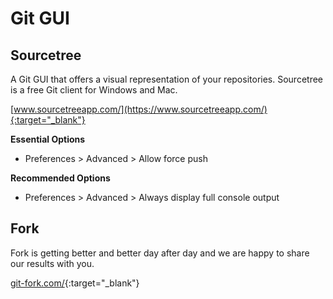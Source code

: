 # Git GUI 

## Sourcetree

A Git GUI that offers a visual representation of your repositories. Sourcetree is a free Git client for Windows and Mac.

[www.sourcetreeapp.com/](https://www.sourcetreeapp.com/){:target="_blank"}

**Essential Options**

- Preferences > Advanced > Allow force push

**Recommended Options**

- Preferences > Advanced > Always display full console output

## Fork

Fork is getting better and better day after day and we are happy to share our results with you.

[git-fork.com/](https://git-fork.com/){:target="_blank"}
